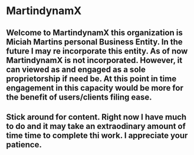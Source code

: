 # MartindynamX
## Welcome to MartindynamX this organization is Miciah Martins personal Business Entity. In the future I may re incorporate this entity. As of now MartindynamX is not incorporated. However, it can viewed as and engaged as a sole proprietorship if need be. At this point in time engagement in this capacity would be more for the benefit of users/clients filing ease.
## Stick around for content. Right now I have much to do and it may take an extraodinary amount of time time to complete thi work. I appreciate your patience. 

